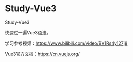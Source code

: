 # Study-Vue3
Study-Vue3

快速过一遍Vue3语法。

学习参考视频：https://www.bilibili.com/video/BV1Rs4y127j8

Vue3官方文档：https://cn.vuejs.org/